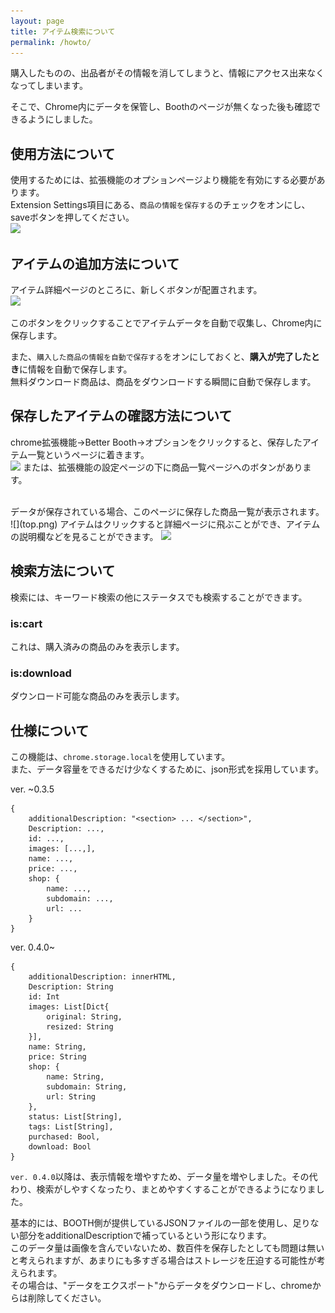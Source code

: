 ```yaml
---
layout: page
title: アイテム検索について
permalink: /howto/
---
```



購入したものの、出品者がその情報を消してしまうと、情報にアクセス出来なくなってしまいます。

そこで、Chrome内にデータを保管し、Boothのページが無くなった後も確認できるようにしました。

## 使用方法について
使用するためには、拡張機能のオプションページより機能を有効にする必要があります。<br>
Extension Settings項目にある、`商品の情報を保存する`のチェックをオンにし、saveボタンを押してください。<br>
<img src="{{site.baseurl}}/images/extension_setting.png" style="height:350px">

## アイテムの追加方法について
アイテム詳細ページのところに、新しくボタンが配置されます。<br>
<img src="{{site.baseurl}}/images/button_itempage.png" style="height:350px">

このボタンをクリックすることでアイテムデータを自動で収集し、Chrome内に保存します。<br>

また、`購入した商品の情報を自動で保存する`をオンにしておくと、**購入が完了したとき**に情報を自動で保存します。<br>
無料ダウンロード商品は、商品をダウンロードする瞬間に自動で保存します。

## 保存したアイテムの確認方法について
chrome拡張機能->Better Booth->オプションをクリックすると、保存したアイテム一覧というページに着きます。<br>
![]({{site.baseurl}}/images/extension.png)
または、拡張機能の設定ページの下に商品一覧ページへのボタンがあります。

<br>
データが保存されている場合、このページに保存した商品一覧が表示されます。<br>
![](top.png)
アイテムはクリックすると詳細ページに飛ぶことができ、アイテムの説明欄などを見ることができます。

<img src="{{site.baseurl}}/images/list_item.png" style="height:350px">

## 検索方法について
検索には、キーワード検索の他にステータスでも検索することができます。
### is:cart
これは、購入済みの商品のみを表示します。

### is:download
ダウンロード可能な商品のみを表示します。



## 仕様について
この機能は、`chrome.storage.local`を使用しています。<br>
また、データ容量をできるだけ少なくするために、json形式を採用しています。

ver. ~0.3.5
```js=
{
    additionalDescription: "<section> ... </section>",
    Description: ...,
    id: ...,
    images: [...,],
    name: ...,
    price: ...,
    shop: {
        name: ...,
        subdomain: ...,
        url: ...
    }
}
```
ver. 0.4.0~
```
{
    additionalDescription: innerHTML,
    Description: String
    id: Int
    images: List[Dict{
        original: String,
        resized: String
    }],
    name: String,
    price: String
    shop: {
        name: String,
        subdomain: String,
        url: String
    },
    status: List[String],
    tags: List[String],
    purchased: Bool,
    download: Bool
}
```
`ver. 0.4.0`以降は、表示情報を増やすため、データ量を増やしました。その代わり、検索がしやすくなったり、まとめやすくすることができるようになりました。

基本的には、BOOTH側が提供しているJSONファイルの一部を使用し、足りない部分をadditionalDescriptionで補っているという形になります。<br>
このデータ量は画像を含んでいないため、数百件を保存したとしても問題は無いと考えられますが、あまりにも多すぎる場合はストレージを圧迫する可能性が考えられます。<br>
その場合は、"データをエクスポート"からデータをダウンロードし、chromeからは削除してください。

